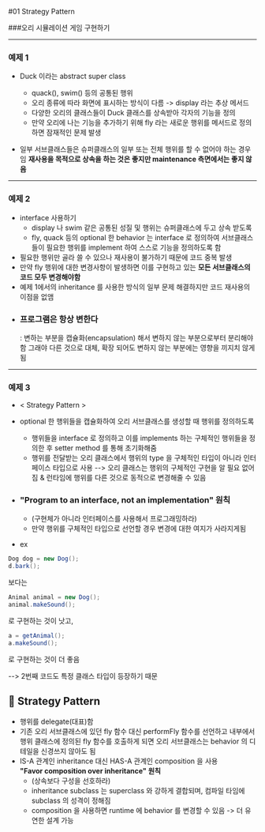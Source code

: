 #01 Strategy Pattern

###오리 시뮬레이션 게임 구현하기

<hr/>

<h3>예제 1</h3>

+ Duck 이라는 abstract super class
    + quack(), swim() 등의 공통된 행위
    + 오리 종류에 따라 화면에 표시하는 방식이 다름 -> display 라는 추상 메서드
    + 다양한 오리의 클래스들이 Duck 클래스를 상속받아 각자의 기능을 정의
    + 만약 오리에 나는 기능을 추가하기 위해 fly 라는 새로운 행위를 
      메서드로 정의하면 잠재적인 문제 발생
  

+ 일부 서브클래스들은 슈퍼클래스의 일부 또는 전체 행위를 할 수 없어야 하는 경우임
  <b>재사용을 목적으로 상속을 하는 것은 좋지만 maintenance 측면에서는 좋지 않음</b>

<hr>

<h3>예제 2</h3>

+ interface 사용하기
  + display 나 swim 같은 공통된 성질 및 행위는 슈퍼클래스에 두고 상속 받도록
  + fly, quack 등의 optional 한 behavior 는 interface 로 정의하여 
    서브클래스들이 필요한 행위를 implement 하여 스스로 기능을 정의하도록 함
+ 필요한 행위만 골라 쓸 수 있으나 재사용이 불가하기 때문에 코드 중복 발생
+ 만약 fly 행위에 대한 변경사항이 발생하면 이를 구현하고 있는 <b>모든 서브클래스의 코드 모두 변경해야함</b>
+ 예제 1에서의 inheritance 를 사용한 방식의 일부 문제 해결하지만 코드 재사용의 이점을 없앰
+ ### 프로그램은 항상 변한다 ###
  : 변하는 부분을 캡슐화(encapsulation) 해서 변하지 않는 부분으로부터 분리해야함
    그래야 다른 것으로 대체, 확장 되어도 변하지 않는 부분에는 영향을 끼지치 않게 됨

<hr>

<h3>예제 3</h3>

+ < Strategy Pattern >


+ optional 한 행위들을 캡슐화하여 오리 서브클래스를 생성할 때 행위를 정의하도록
  + 행위들을 interface 로 정의하고 이를 implements 하는 구체적인 행위들을 정의한 후
    setter method 를 통해 초기화해줌
  + 행위를 전달받는 오리 클래스에서 행위의 type 을 구체적인 타입이 아니라 인터페이스 타입으로 사용
    --> 오리 클래스는 행위의 구체적인 구현을 알 필요 없어짐
        & 런타임에 행위를 다른 것으로 동적으로 변경해줄 수 있음
+ ### "Program to an interface, not an implementation" 원칙
  + (구현체가 아니라 인터페이스를 사용해서 프로그래밍하라)
  + 만약 행위를 구체적인 타입으로 선언할 경우 변경에 대한 여지가 사라지게됨


* ex

```java
Dog dog = new Dog(); 
d.bark();
```
보다는 
```java
Animal animal = new Dog();
animal.makeSound();
```
로 구현하는 것이 낫고,
```java
a = getAnimal();
a.makeSound();
```
로 구현하는 것이 더 좋음

--> 2번째 코드도 특정 클래스 타입이 등장하기 때문

## 🔅 Strategy Pattern

 - 행위를 delegate(대표)함
 - 기존 오리 서브클래스에 있던 fly 함수 대신 performFly 함수를 선언하고
  내부에서 행위 클래스에 정의된 fly 함수를 호출하게 되면 오리 서브클래스는 behavior 의 디테일을 신경쓰지 않아도 됨
 - IS-A 관계인 inheritance 대신 HAS-A 관계인 composition 을 사용
   <br> <b>"Favor composition over inheritance" 원칙</b>
   - (상속보다 구성을 선호하라) 
   - inheritance subclass 는 superclass 와 강하게 결합되며, 컴파일 타임에 subclass 의 성격이 정해짐
   - composition 을 사용하면 runtime 에 behavior 를 변경할 수 있음 -> 더 유연한 설계 가능

